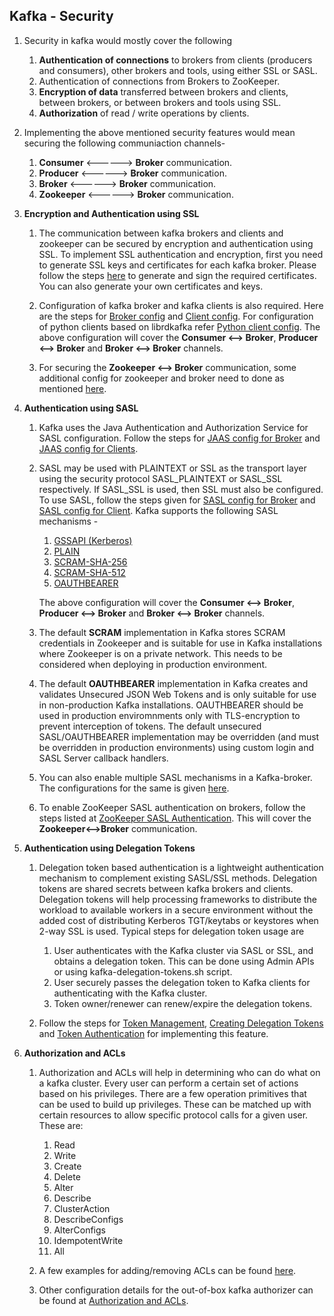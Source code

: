 ## Kafka - Security

1. Security in kafka would mostly cover the following
	1. __Authentication of connections__ to brokers from clients (producers and consumers), other brokers and tools, using either SSL or SASL.
	2. Authentication of connections from Brokers to ZooKeeper.
	3. __Encryption of data__ transferred between brokers and clients, between brokers, or between brokers and tools using SSL.
	4. __Authorization__ of read / write operations by clients.
&nbsp;

2. Implementing the above mentioned security features would mean securing the following communiaction channels- 
	1. __Consumer__ <------> __Broker__ communication.
	2. __Producer__ <------> __Broker__ communication.
	3. __Broker__ <------> __Broker__ communication.
	4. __Zookeeper__ <------> __Broker__ communication.
&nbsp;

3. __Encryption and Authentication using SSL__
&nbsp;

	1. The communication between kafka brokers and clients and zookeeper can be secured by encryption and authentication using SSL. To implement SSL authentication and encryption, first you need to generate SSL keys and certificates for each kafka broker. Please follow the steps [here](https://kafka.apache.org/documentation/#security_ssl) to generate and sign the required certificates. You can also generate your own certificates and keys.
&nbsp;

	2. Configuration of kafka broker and kafka clients is also required. Here are the steps for [Broker config](https://kafka.apache.org/documentation/#security_configbroker) and [Client config](https://kafka.apache.org/documentation/#security_configclients).
	For configuration of python clients based on librdkafka refer [Python client config](https://github.com/edenhill/librdkafka/blob/master/CONFIGURATION.md).
	The above configuration will cover the __Consumer <--> Broker__, __Producer <--> Broker__ and __Broker <--> Broker__ channels.
&nbsp;

	3. For securing the __Zookeeper <--> Broker__ communication, some additional config for zookeeper and broker need to done as mentioned [here](https://kafka.apache.org/documentation/#zk_authz_new_mtls).
&nbsp;

4. __Authentication using SASL__
&nbsp;

	1. Kafka uses the Java Authentication and Authorization Service for SASL configuration. Follow the steps for [JAAS config for Broker](https://kafka.apache.org/documentation/#security_jaas_broker) and [JAAS config for Clients](https://kafka.apache.org/documentation/#security_jaas_client).
&nbsp;

	2. SASL may be used with PLAINTEXT or SSL as the transport layer using the security protocol SASL_PLAINTEXT or SASL_SSL respectively. If SASL_SSL is used, then SSL must also be configured. To use SASL, follow the steps given for [SASL config for Broker](https://kafka.apache.org/documentation/#security_sasl_brokerconfig) and [SASL config for Client](https://kafka.apache.org/documentation/#security_sasl_clientconfig). Kafka supports the following SASL mechanisms - 
		1. [GSSAPI (Kerberos)](https://kafka.apache.org/documentation/#security_sasl_kerberos)
		2. [PLAIN](https://kafka.apache.org/documentation/#security_sasl_plain)
		3. [SCRAM-SHA-256](https://kafka.apache.org/documentation/#security_sasl_scram)
		4. [SCRAM-SHA-512](https://kafka.apache.org/documentation/#security_sasl_scram)
		5. [OAUTHBEARER](https://kafka.apache.org/documentation/#security_sasl_oauthbearer)

		The above configuration will cover the __Consumer <--> Broker__, __Producer <--> Broker__ and __Broker <--> Broker__ channels.
&nbsp;

	3. The default __SCRAM__ implementation in Kafka stores SCRAM credentials in Zookeeper and is suitable for use in Kafka installations where Zookeeper is on a private network. This needs to be considered when deploying in production environment.
&nbsp;

	4. The default __OAUTHBEARER__ implementation in Kafka creates and validates Unsecured JSON Web Tokens and is only suitable for use in non-production Kafka installations. OAUTHBEARER should be used in production enviromnments only with TLS-encryption to prevent interception of tokens. The default unsecured SASL/OAUTHBEARER implementation may be overridden (and must be overridden in production environments) using custom login and SASL Server callback handlers.
&nbsp;

	5. You can also enable multiple SASL mechanisms in a Kafka-broker. The configurations for the same is given [here](https://kafka.apache.org/documentation/#security_sasl_multimechanism).
&nbsp;

	6. To enable ZooKeeper SASL authentication on brokers, follow the steps listed at [ZooKeeper SASL Authentication](https://kafka.apache.org/documentation/#zk_authz_new_sasl). This will cover the __Zookeeper<-->Broker__ communication.
&nbsp;

5. __Authentication using Delegation Tokens__
&nbsp;

	1. Delegation token based authentication is a lightweight authentication mechanism to complement existing SASL/SSL methods. Delegation tokens are shared secrets between kafka brokers and clients. Delegation tokens will help processing frameworks to distribute the workload to available workers in a secure environment without the added cost of distributing Kerberos TGT/keytabs or keystores when 2-way SSL is used.
	Typical steps for delegation token usage are
		1. User authenticates with the Kafka cluster via SASL or SSL, and obtains a delegation token. This can be done using Admin APIs or using kafka-delegation-tokens.sh script.
    	2. User securely passes the delegation token to Kafka clients for authenticating with the Kafka cluster.
    	3. Token owner/renewer can renew/expire the delegation tokens.
&nbsp;

	2. Follow the steps for [Token Management](https://kafka.apache.org/documentation/#security_token_management), [Creating Delegation Tokens](https://kafka.apache.org/documentation/#security_sasl_create_tokens) and [Token Authentication](https://kafka.apache.org/documentation/#security_token_authentication) for implementing this feature.
&nbsp;

6. __Authorization and ACLs__
&nbsp;
	1. Authorization and ACLs will help in determining who can do what on a kafka cluster. Every user can perform a certain set of actions based on his privileges. There are a few operation primitives that can be used to build up privileges. These can be matched up with certain resources to allow specific protocol calls for a given user. These are:
		1. Read
		2. Write
		3. Create
		4. Delete
		5. Alter
		6. Describe
		7. ClusterAction
		8. DescribeConfigs
		9. AlterConfigs
		10. IdempotentWrite
		11. All
&nbsp;

	2. A few examples for adding/removing ACLs can be found [here](https://kafka.apache.org/documentation/#security_authz_examples).
&nbsp;

	3. Other configuration details for the out-of-box kafka authorizer can be found at [Authorization and ACLs](https://kafka.apache.org/documentation/#security_authz).
&nbsp;
